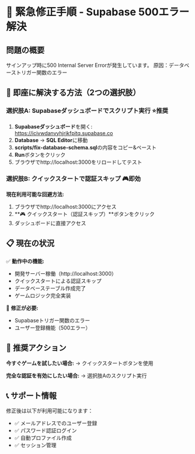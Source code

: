 # 🚨 緊急修正手順 - Supabase 500エラー解決

## 問題の概要
サインアップ時に500 Internal Server Errorが発生しています。
原因：データベーストリガー関数のエラー

## 🔧 即座に解決する方法（2つの選択肢）

### 選択肢A: Supabaseダッシュボードでスクリプト実行 ⭐️推奨

1. **Supabaseダッシュボード**を開く: https://icivwdanvyhjrjkfpitq.supabase.co
2. **Database** → **SQL Editor**に移動
3. **scripts/fix-database-schema.sql**の内容をコピー&ペースト
4. **Run**ボタンをクリック
5. ブラウザでhttp://localhost:3000をリロードしてテスト

### 選択肢B: クイックスタートで認証スキップ 🎮即効

**現在利用可能な回避方法:**
1. ブラウザでhttp://localhost:3000にアクセス
2. **🎮 クイックスタート（認証スキップ）**ボタンをクリック
3. ダッシュボードに直接アクセス

## 📋 現在の状況

✅ **動作中の機能:**
- 開発サーバー稼働（http://localhost:3000）
- クイックスタートによる認証スキップ
- データベーステーブル作成完了
- ゲームロジック完全実装

🔧 **修正が必要:**
- Supabaseトリガー関数のエラー
- ユーザー登録機能（500エラー）

## 🎯 推奨アクション

**今すぐゲームを試したい場合:**
→ クイックスタートボタンを使用

**完全な認証を有効にしたい場合:**
→ 選択肢Aのスクリプト実行

## 📞 サポート情報

修正後は以下が利用可能になります：
- ✅ メールアドレスでのユーザー登録
- ✅ パスワード認証ログイン  
- ✅ 自動プロファイル作成
- ✅ セッション管理